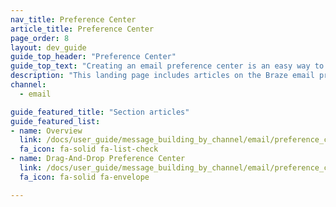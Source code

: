 ```yaml
---
nav_title: Preference Center
article_title: Preference Center
page_order: 8
layout: dev_guide
guide_top_header: "Preference Center"
guide_top_text: "Creating an email preference center is an easy way to allow your users to manage their notification preferences for email campaigns and newsletters. Check out these articles to learn how to create and manage your preference center via the <a href='/docs/api/endpoints/preference_center/'>Braze Preference Center API</a> or through the drag-and-drop editor."
description: "This landing page includes articles on the Braze email preference center and how to use the Preference Center API."
channel:
  - email

guide_featured_title: "Section articles"
guide_featured_list:
- name: Overview
  link: /docs/user_guide/message_building_by_channel/email/preference_center/overview/
  fa_icon: fa-solid fa-list-check
- name: Drag-And-Drop Preference Center
  link: /docs/user_guide/message_building_by_channel/email/preference_center/dnd_preference_center/
  fa_icon: fa-solid fa-envelope

---
```

<br><br>
